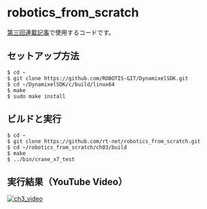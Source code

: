 # robotics_from_scratch

[第三回連載記事](https://rt-net.jp/humanoid/archives/2652)で使用するコードです。

## セットアップ方法
```
$ cd ~
$ git clone https://github.com/ROBOTIS-GIT/DynamixelSDK.git
$ cd ~/DynamixelSDK/c/build/linux64
$ make
$ sudo make install
```

## ビルドと実行
```
$ cd ~
$ git clone https://github.com/rt-net/robotics_from_scratch.git
$ cd ~/robotics_from_scratch/ch03/build
$ make
$ ../bin/crane_x7_test
```

## 実行結果（YouTube Video）
[![ch3_video](http://img.youtube.com/vi/U0sPtyIpY0s/sddefault.jpg)](https://youtu.be/U0sPtyIpY0s)
